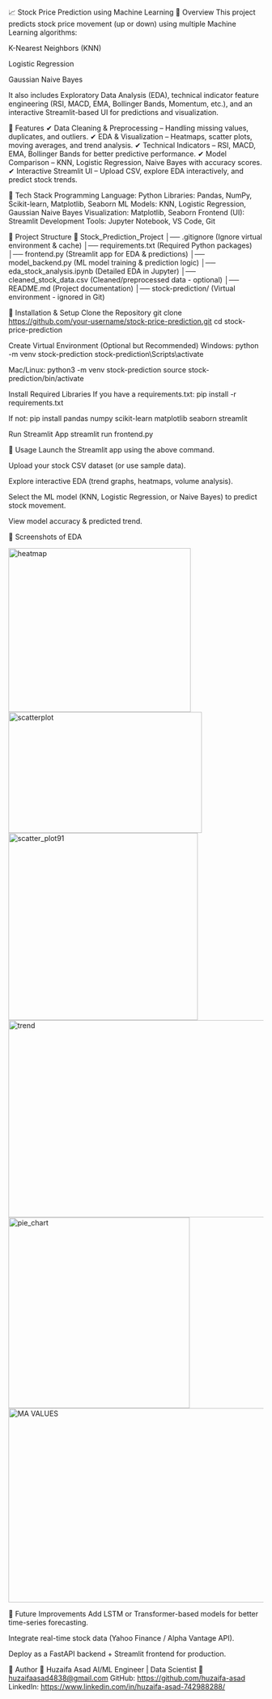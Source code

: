 📈 Stock Price Prediction using Machine Learning
🔹 Overview
This project predicts stock price movement (up or down) using multiple Machine Learning algorithms:

K-Nearest Neighbors (KNN)

Logistic Regression

Gaussian Naive Bayes

It also includes Exploratory Data Analysis (EDA), technical indicator feature engineering (RSI, MACD, EMA, Bollinger Bands, Momentum, etc.), and an interactive Streamlit-based UI for predictions and visualization.

🔹 Features
✔ Data Cleaning & Preprocessing – Handling missing values, duplicates, and outliers.
✔ EDA & Visualization – Heatmaps, scatter plots, moving averages, and trend analysis.
✔ Technical Indicators – RSI, MACD, EMA, Bollinger Bands for better predictive performance.
✔ Model Comparison – KNN, Logistic Regression, Naive Bayes with accuracy scores.
✔ Interactive Streamlit UI – Upload CSV, explore EDA interactively, and predict stock trends.

🔹 Tech Stack
Programming Language: Python
Libraries: Pandas, NumPy, Scikit-learn, Matplotlib, Seaborn
ML Models: KNN, Logistic Regression, Gaussian Naive Bayes
Visualization: Matplotlib, Seaborn
Frontend (UI): Streamlit
Development Tools: Jupyter Notebook, VS Code, Git

🔹 Project Structure
📂 Stock_Prediction_Project
│── .gitignore (Ignore virtual environment & cache)
│── requirements.txt (Required Python packages)
│── frontend.py (Streamlit app for EDA & predictions)
│── model_backend.py (ML model training & prediction logic)
│── eda_stock_analysis.ipynb (Detailed EDA in Jupyter)
│── cleaned_stock_data.csv (Cleaned/preprocessed data - optional)
│── README.md (Project documentation)
│── stock-prediction/ (Virtual environment - ignored in Git)

🔹 Installation & Setup
Clone the Repository
git clone https://github.com/your-username/stock-price-prediction.git
cd stock-price-prediction

Create Virtual Environment (Optional but Recommended)
Windows:
python -m venv stock-prediction
stock-prediction\Scripts\activate

Mac/Linux:
python3 -m venv stock-prediction
source stock-prediction/bin/activate

Install Required Libraries
If you have a requirements.txt:
pip install -r requirements.txt

If not:
pip install pandas numpy scikit-learn matplotlib seaborn streamlit

Run Streamlit App
streamlit run frontend.py

🔹 Usage
Launch the Streamlit app using the above command.

Upload your stock CSV dataset (or use sample data).

Explore interactive EDA (trend graphs, heatmaps, volume analysis).

Select the ML model (KNN, Logistic Regression, or Naive Bayes) to predict stock movement.

View model accuracy & predicted trend.

🔹 Screenshots of EDA

<img width="360" height="324" alt="heatmap" src="https://github.com/user-attachments/assets/bf84f6ea-a834-4158-933f-1993bb1af445" />
<img width="382" height="239" alt="scatterplot" src="https://github.com/user-attachments/assets/2c5a3295-c36c-4572-9b95-9301303fa144" />
<img width="374" height="370" alt="scatter_plot91" src="https://github.com/user-attachments/assets/aa3d4387-1daa-4ff5-bf71-c8698177055e" />
<img width="736" height="390" alt="trend" src="https://github.com/user-attachments/assets/a1ee0458-4e4f-4168-8952-14d79c491f39" />
<img width="358" height="377" alt="pie_chart" src="https://github.com/user-attachments/assets/fb8e5779-57c6-4ab8-b8d4-87e176a4bb15" />
<img width="738" height="384" alt="MA VALUES" src="https://github.com/user-attachments/assets/d5e207f1-1896-4b7a-9ab0-c8d1391d49ba" />

🔹 Future Improvements
Add LSTM or Transformer-based models for better time-series forecasting.

Integrate real-time stock data (Yahoo Finance / Alpha Vantage API).

Deploy as a FastAPI backend + Streamlit frontend for production.

🔹 Author
👤 Huzaifa Asad
AI/ML Engineer | Data Scientist
📧 huzaifaasad4838@gmail.com
GitHub: https://github.com/huzaifa-asad
LinkedIn: https://www.linkedin.com/in/huzaifa-asad-742988288/
